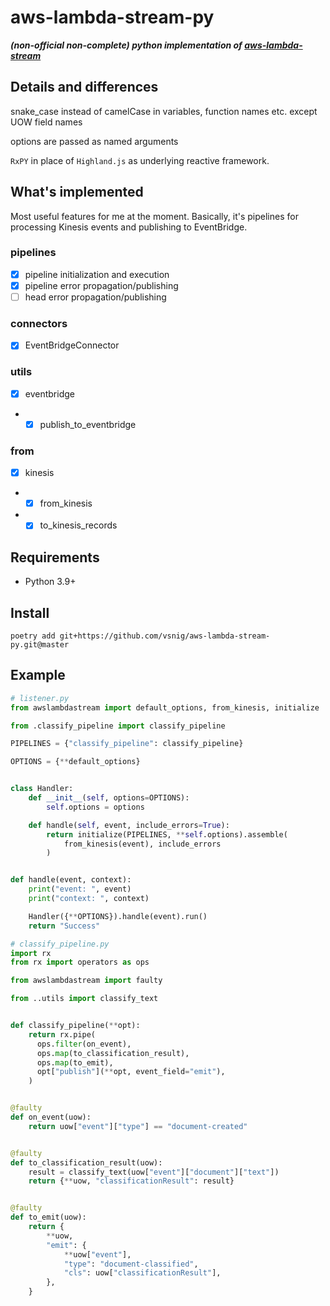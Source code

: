 # aws-lambda-stream-py

**_(non-official non-complete) python implementation of [aws-lambda-stream](https://github.com/jgilbert01/aws-lambda-stream)_**

## Details and differences
snake_case instead of camelCase in variables, function names etc. except UOW field names 

options are passed as named arguments

`RxPY` in place of `Highland.js` as underlying reactive framework.

## What's implemented
Most useful features for me at the moment. Basically, it's pipelines for processing Kinesis events and publishing to EventBridge.
### pipelines
 - [x]  pipeline initialization and execution
 - [x]  pipeline error propagation/publishing
 - [ ]  head error propagation/publishing

### connectors
- [x] EventBridgeConnector

### utils
- [x] eventbridge
- - [x]   publish_to_eventbridge

### from
- [x]  kinesis
- - [x] from_kinesis
- - [x] to_kinesis_records

## Requirements
- Python 3.9+

## Install
`poetry add git+https://github.com/vsnig/aws-lambda-stream-py.git@master`

## Example

```python
# listener.py
from awslambdastream import default_options, from_kinesis, initialize

from .classify_pipeline import classify_pipeline

PIPELINES = {"classify_pipeline": classify_pipeline}

OPTIONS = {**default_options}


class Handler:
    def __init__(self, options=OPTIONS):
        self.options = options

    def handle(self, event, include_errors=True):
        return initialize(PIPELINES, **self.options).assemble(
            from_kinesis(event), include_errors
        )


def handle(event, context):
    print("event: ", event)
    print("context: ", context)

    Handler({**OPTIONS}).handle(event).run()
    return "Success"
```

```python
# classify_pipeline.py
import rx
from rx import operators as ops

from awslambdastream import faulty

from ..utils import classify_text


def classify_pipeline(**opt):
    return rx.pipe(
      ops.filter(on_event),
      ops.map(to_classification_result),
      ops.map(to_emit),
      opt["publish"](**opt, event_field="emit"),
    )


@faulty
def on_event(uow):
    return uow["event"]["type"] == "document-created"


@faulty
def to_classification_result(uow):
    result = classify_text(uow["event"]["document"]["text"])
    return {**uow, "classificationResult": result}


@faulty
def to_emit(uow):
    return {
        **uow,
        "emit": {
            **uow["event"],
            "type": "document-classified",
            "cls": uow["classificationResult"],
        },
    }
```


